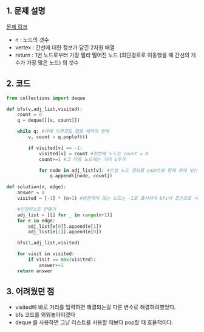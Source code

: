 ## 1. 문제 설명

[문제 링크](https://www.acmicpc.net/problem/49189)

- n : 노드의 갯수
- vertex : 간선에 대한 정보가 담긴 2차원 배열
- return : 1번 노드로부터 가장 멀리 떨어진 노드 (최단경로로 이동했을 때 간선의 개수가 가장 많은 노드) 의 갯수

## 2. 코드

```python
from collections import deque

def bfs(v,adj_list,visited):
    count = 0
    q = deque([[v, count]])

    while q: #큐에 아무것도 없을 때까지 반복
        v, count = q.popleft()

        if visited[v] == -1:
            visited[v] = count #첫번째 노드는 count = 0
            count+=1 #그 다음 노드에는 거리 1추가

            for node in adj_list[v]: #인접 노드 정보를 count와 함께 큐에 넣는다
                q.append([node, count])

def solution(n, edge):
    answer = 0
    visited = [-1] * (n+1) #방문하지 않는 노드는 -1로 표시하여 bfs시 조건으로 사용

    #인접리스트 만들기
    adj_list = [[] for _ in range(n+1)]
    for e in edge:
        adj_list[e[0]].append(e[1])
        adj_list[e[1]].append(e[0])

    bfs(1,adj_list,visited)

    for visit in visited:
        if visit == max(visited):
            answer+=1
    return answer


```

## 3. 어려웠던 점

- visited에 바로 거리를 입력하면 해결되는걸 다른 변수로 해결하려했었다.
- bfs 코드를 외워놓아야겠다
- deque 를 사용하면 그냥 리스트를 사용할 때보다 pop할 때 효율적이다.
